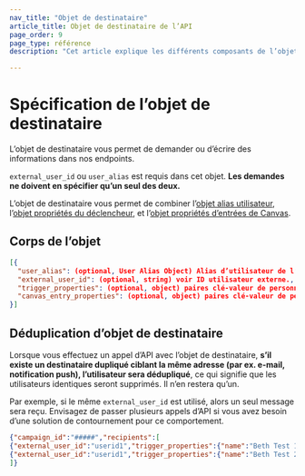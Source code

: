 ```yaml
---
nav_title: "Objet de destinataire"
article_title: Objet de destinataire de l’API
page_order: 9
page_type: référence
description: "Cet article explique les différents composants de l’objet de destinataire Braze."

---
```


# Spécification de l’objet de destinataire

L’objet de destinataire vous permet de demander ou d’écrire des informations dans nos endpoints.

`external_user_id` ou `user_alias` est requis dans cet objet. **Les demandes ne doivent en spécifier qu’un seul des deux.**

L’objet de destinataire vous permet de combiner l’[objet alias utilisateur]({{site.baseurl}}/api/objects_filters/user_alias_object/), l’[objet propriétés du déclencheur]({{site.baseurl}}/api/objects_filters/trigger_properties_object/), et l’[objet propriétés d’entrées de Canvas]({{site.baseurl}}/api/objects_filters/canvas_entry_properties_object/).

## Corps de l’objet

```json
[{
  "user_alias": (optional, User Alias Object) Alias d’utilisateur de l’utilisateur qui doit recevoir le message,
  "external_user_id": (optional, string) voir ID utilisateur externe.,
  "trigger_properties": (optional, object) paires clé-valeur de personnalisation pour cet utilisateur lors de l’envoi d’une campagne ou d’un message ; voir propriétés du déclencheur,
  "canvas_entry_properties": (optional, object) paires clé-valeur de personnalisation pour cet utilisateur lors du déclenchement d’un Canvas ; voir propriétés de l’entrée Canvas
}]
```

## Déduplication d’objet de destinataire

Lorsque vous effectuez un appel d’API avec l’objet de destinataire, **s’il existe un destinataire dupliqué ciblant la même adresse (par ex. e-mail, notification push), l’utilisateur sera dédupliqué**, ce qui signifie que les utilisateurs identiques seront supprimés. Il n’en restera qu’un. 

Par exemple, si le même `external_user_id` est utilisé, alors un seul message sera reçu. Envisagez de passer plusieurs appels d’API si vous avez besoin d’une solution de contournement pour ce comportement.

```json
{"campaign_id":"#####","recipients":[
{"external_user_id":"userid1","trigger_properties":{"name":"Beth Test 1"}},
{"external_user_id":"userid1","trigger_properties":{"name":"Beth Test 2"}} 
]}
```